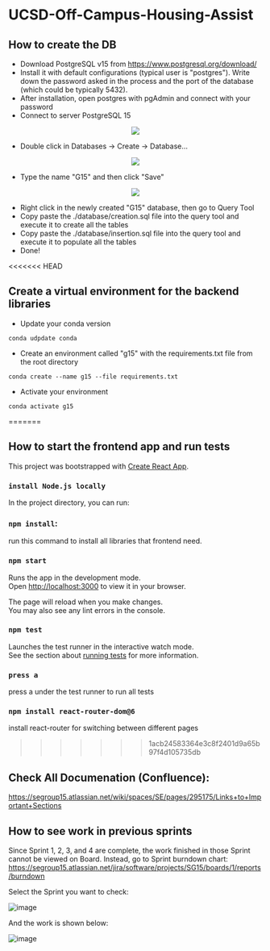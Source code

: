 # UCSD-Off-Campus-Housing-Assist

## How to create the DB
* Download PostgreSQL v15 from https://www.postgresql.org/download/
* Install it with default configurations (typical user is "postgres"). Write down the password asked in the process and the port of the database (which could be typically 5432).
* After installation, open postgres with pgAdmin and connect with your password
* Connect to server PostgreSQL 15
<p align="center">
  <img src="https://user-images.githubusercontent.com/48451191/219546831-9ab5ab85-b938-4abc-9e5b-652645117e00.png">
</p>

* Double click in Databases -> Create -> Database...
<p align="center">
  <img src="https://user-images.githubusercontent.com/48451191/219547470-7f5b4a7c-db94-43b3-98bb-8ab5c920fe7c.png">
</p>

* Type the name "G15" and then click "Save"
<p align="center">
  <img src="https://user-images.githubusercontent.com/48451191/219547670-15956000-3888-4858-842e-b4a8bbbb5122.png">
</p>

* Right click in the newly created "G15" database, then go to Query Tool
* Copy paste the ./database/creation.sql file into the query tool and execute it to create all the tables
* Copy paste the ./database/insertion.sql file into the query tool and execute it to populate all the tables
* Done!

<<<<<<< HEAD
## Create a virtual environment for the backend libraries
* Update your conda version
~~~
conda udpdate conda
~~~
* Create an environment called "g15" with the requirements.txt file from the root directory
~~~
conda create --name g15 --file requirements.txt
~~~
* Activate your environment
~~~
conda activate g15
~~~
=======

## How to start the frontend app and run tests

This project was bootstrapped with [Create React App](https://github.com/facebook/create-react-app).

### `install Node.js locally`

In the project directory, you can run:

### `npm install`:
run this command to install all libraries that frontend need.

### `npm start`

Runs the app in the development mode.\
Open [http://localhost:3000](http://localhost:3000) to view it in your browser.

The page will reload when you make changes.\
You may also see any lint errors in the console.

### `npm test`

Launches the test runner in the interactive watch mode.\
See the section about [running tests](https://facebook.github.io/create-react-app/docs/running-tests) for more information.

### `press a`
press a under the test runner to run all tests

### `npm install react-router-dom@6`
install react-router for switching between different pages

>>>>>>> 1acb24583364e3c8f2401d9a65b97f4d105735db
## Check All Documenation (Confluence):
https://segroup15.atlassian.net/wiki/spaces/SE/pages/295175/Links+to+Important+Sections

## How to see work in previous sprints

Since Sprint 1, 2, 3, and 4 are complete, the work finished in those Sprint cannot be viewed on Board. Instead, go to Sprint burndown chart: https://segroup15.atlassian.net/jira/software/projects/SG15/boards/1/reports/burndown

Select the Sprint you want to check:

![image](https://user-images.githubusercontent.com/77291608/223940969-b8417e44-3286-427e-953f-969030082ecf.png)

And the work is shown below:

![image](https://user-images.githubusercontent.com/77291608/223941526-a32d2a75-1856-4367-b33a-5b5687f5cd3b.png)


